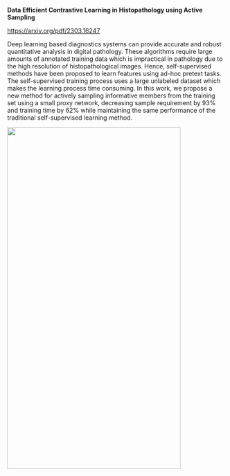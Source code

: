 **Data Efficient Contrastive Learning in Histopathology using Active Sampling**

https://arxiv.org/pdf/2303.16247

Deep learning based diagnostics systems can provide accurate and robust quantitative analysis in digital pathology. These algorithms require large amounts of annotated training data which is impractical in pathology due to the high resolution of histopathological images. Hence, self-supervised methods have been proposed to learn features using ad-hoc pretext tasks. The self-supervised training process uses a large unlabeled dataset which makes the learning process time consuming. In this work, we propose a new method for actively sampling informative members from the training set using a small proxy network, decreasing sample requirement by 93\% and training time by 62\% while maintaining the same performance of the traditional self-supervised learning method.


<img src="[https://cloud.githubusercontent.com/assets/yourgif.gif](https://github.com/Reasat/data_efficient_cl/assets/15989033/25edabd1-2ec1-4106-a3d8-93161b8dc7cf)" width="400" height="790">
